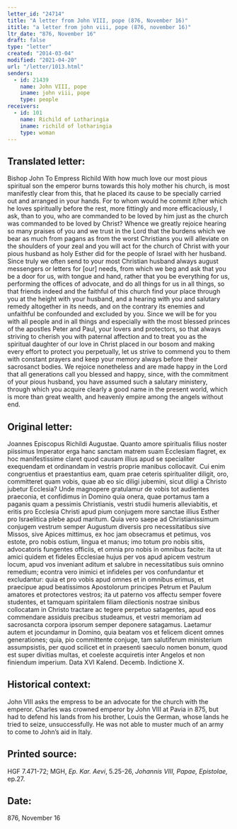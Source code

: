 ```yaml
---
letter_id: "24714"
title: "A letter from John VIII, pope (876, November 16)"
ititle: "a letter from john viii, pope (876, november 16)"
ltr_date: "876, November 16"
draft: false
type: "letter"
created: "2014-03-04"
modified: "2021-04-20"
url: "/letter/1013.html"
senders:
  - id: 21439
    name: John VIII, pope
    iname: john viii, pope
    type: people
receivers:
  - id: 101
    name: Richild of Lotharingia
    iname: richild of lotharingia
    type: woman
---
```

<h2> Translated letter:</h2>Bishop John To Empress Richild
With how much love our most pious spiritual son the emperor burns towards this holy mother his church, is most manifestly clear from this, that he placed its cause to be specially carried out and arranged in your hands.  For to whom would he commit it/her which he loves spiritually before the rest, more fittingly and more efficaciously, I ask, than to you, who are commanded to be loved by him just as the church was commanded to be loved by Christ?  Whence we greatly rejoice hearing so many praises of you and we trust in the Lord that the burdens which we bear as much from pagans as from the worst Christians you will alleviate on the shoulders of your zeal and you will act for the church of Christ with your pious husband as holy Esther did for the people of Israel with her husband.  Since truly we often send to your most Christian husband always august messengers or letters for [our] needs, from which we beg and ask that you be a door for us, with tongue and hand, rather that you be everything for us, performing the offices of advocate, and do all things for us in all things, so that friends indeed and the faithful of this church find your place through you at the height with your husband, and a hearing with you and salutary remedy altogether in its needs, and on the contrary its enemies and unfaithful be confounded and excluded by you.  Since we will be for you with all people and in all things and especially with the most blessed princes of the apostles Peter and Paul, your lovers and protectors, so that always striving to cherish you with paternal affection and to treat you as the spiritual daughter of our love in Christ placed in our bosom and making every effort to protect you perpetually, let us strive to commend you to them with constant prayers and keep your memory always before their sacrosanct bodies.  We rejoice nonetheless and are made happy in the Lord that all generations call you blessed and happy, since, with the commitment of your pious husband, you have assumed such a salutary ministery, through which you acquire clearly a good name in the present world, which is more than great wealth, and heavenly empire among the angels without end.
<h2 class="mt-4"> Original letter:</h2>Joannes Episcopus Richildi Augustae.
Quanto amore spiritualis filius noster piissimus Imperator erga hanc sanctam matrem suam Ecclesiam flagret, ex hoc manifestissime claret quod causam illius apud se specialiter exequendam et ordinandam in vestris proprie manibus collocavit.  Cui enim congruentius et praestantius eam, quam prae ceteris spiritualiter diligit, oro, committeret quam vobis, quae ab eo sic diligi jubemini, sicut diligi a Christo jubetur Ecclesia?  Unde magnopere gratulamur de vobis tot audientes praeconia, et confidimus in Domino quia onera, quae portamus tam a paganis quam a pessimis Christianis, vestri studii humeris alleviabitis, et eritis pro Ecclesia Christi apud pium conjugem more sanctae illius Esther pro Israelitica plebe apud maritum.  Quia vero saepe ad Christianissimum conjugem vestrum semper Augustum diversis pro necessitatibus sive Missos, sive Apices mittimus, ex hoc jam obsecramus et petimus, vos estote, pro nobis ostium, lingua et manus; imo totum pro nobis sitis, advocatoris fungentes officiis, et omnia pro nobis in omnibus facite:  ita ut amici quidem et fideles Ecclesiae hujus per vos apud apicem vestrum locum, apud vos inveniant aditum et salubre in necessitatibus suis omnino remedium; econtra vero inimici et infideles per vos confundantur et excludantur:  quia et pro vobis apud omnes et in omnibus erimus, et praecipue apud beatissimos Apostolorum principes Petrum et Paulum amatores et protectores vestros; ita ut paterno vos affectu semper fovere studentes, et tamquam spiritalem filiam dilectionis nostrae sinibus collocatam in Christo tractare ac tegere perpetuo satagentes, apud eos commendare assiduis precibus studeamus, et vestri memoriam ad sacrosancta corpora ipsorum semper deponere satagamus.  Laetamur autem et jocundamur in Domino, quia beatam vos et felicem dicent omnes generationes; quia, pio committente conjuge, tam salutiferum ministerium assumpsistis, per quod scilicet et in praesenti saeculo nomen bonum, quod est super divitias multas, et coeleste acquiretis inter Angelos et non finiendum imperium.
Data XVI Kalend. Decemb. Indictione X.
<h2 class="mt-4"> Historical context:</h2>John VIII asks the empress to be an advocate for the church with the emperor.  Charles was crowned emperor by John VIII at Pavia in 875, but had to defend his lands from his brother, Louis the German, whose lands he tried to seize, unsuccessfully.  He was not able to muster much of an army to come to John’s aid in Italy.
<h2 class="mt-4"> Printed source:</h2><p>HGF 7.471-72; MGH, <em>Ep. Kar. Aevi</em>, 5.25-26, <em>Johannis VIII, Papae, Epistolae,</em> ep.27.</p><h2 class="mt-4"> Date:</h2>876, November 16